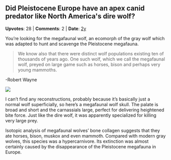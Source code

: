 ## Did Pleistocene Europe have an apex canid predator like North America's dire wolf?
    
**Upvotes**: 28 | **Comments**: 2 | **Date**: [2y](https://www.quora.com/Did-Pleistocene-Europe-have-an-apex-canid-predator-like-North-Americas-dire-wolf/answer/Gary-Meaney)

You’re looking for the megafaunal wolf, an ecomorph of the gray wolf which was adapted to hunt and scavenge the Pleistocene megafauna.

> We know also that there were distinct wolf populations existing ten of thousands of years ago. One such wolf, which we call the megafaunal wolf, preyed on large game such as horses, bison and perhaps very young mammoths.

\-Robert Wayne

![](https://qph.fs.quoracdn.net/main-qimg-78453e3e72487a8fdf2eaa3555894978-pjlq)

I can’t find any reconstructions, probably because it’s basically just a normal wolf superficially, so here’s a megafaunal wolf skull. The palate is broad and short and the carnassials large, perfect for delivering heightened bite force. Just like the dire wolf, it was apparently specialized for killing very large prey.

Isotopic analysis of megafaunal wolves’ bone collagen suggests that they ate horses, bison, muskox and even mammoth. Compared with modern gray wolves, this species was a hypercarnivore. Its extinction was almost certainly caused by the disappearance of the Pleistocene megafauna in Europe.

